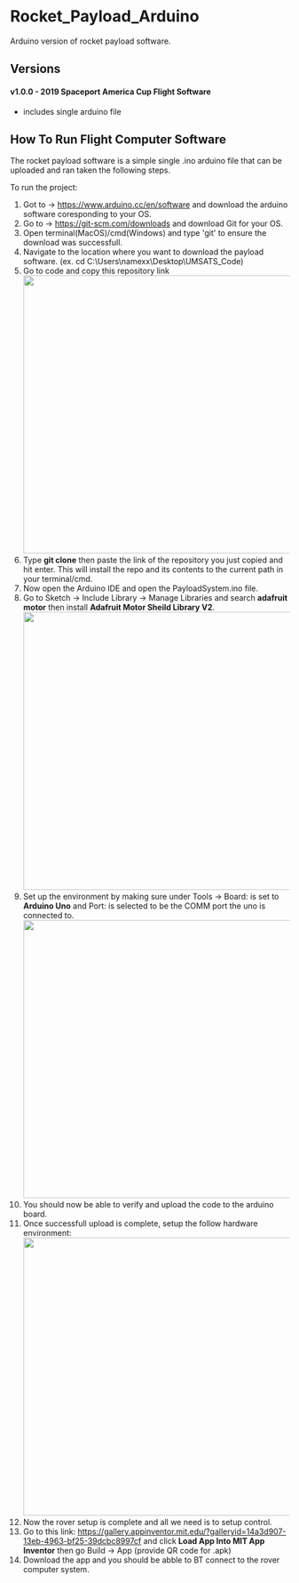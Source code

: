 # Rocket_Payload_Arduino
Arduino version of rocket payload software.

## Versions
#### v1.0.0 - 2019 Spaceport America Cup Flight Software
- includes single arduino file

## How To Run Flight Computer Software

The rocket payload software is a simple single .ino arduino file that can be uploaded and ran taken the following steps.

To run the project:

  1. Got to -> https://www.arduino.cc/en/software and download the arduino software coresponding to your OS.
  2. Go to -> https://git-scm.com/downloads and download Git for your OS.
  3. Open terminal(MacOS)/cmd(Windows) and type 'git' to ensure the download was successfull.
  4. Navigate to the location where you want to download the payload software. (ex. cd C:\Users\namexx\Desktop\UMSATS_Code)
  5. Go to code and copy this repository link <img src="imgs/clone.png" width="500">
  6. Type **git clone** then paste the link of the repository you just copied and hit enter. This will install the repo and its contents to the current path in your terminal/cmd.
  7. Now open the Arduino IDE and open the PayloadSystem.ino file.
  8. Go to Sketch -> Include Library -> Manage Libraries and search **adafruit motor** then install **Adafruit Motor Sheild Library V2**. <img src="imgs/libraries.png" width="500">
  9. Set up the environment by making sure under Tools -> Board: is set to **Arduino Uno** and Port: is selected to be the COMM port the uno is connected to. <img src="imgs/config.png" width="500">
  10. You should now be able to verify and upload the code to the arduino board.
  11. Once successfull upload is complete, setup the follow hardware environment: <img src="imgs/hardware_setup.jpg" width="500">
  12. Now the rover setup is complete and all we need is to setup control.
  13. Go to this link: https://gallery.appinventor.mit.edu/?galleryid=14a3d907-13eb-4963-bf25-39dcbc8997cf and click **Load App Into MIT App Inventor** then go Build -> App (provide QR code for .apk)
  14. Download the app and you should be abble to BT connect to the rover computer system.

